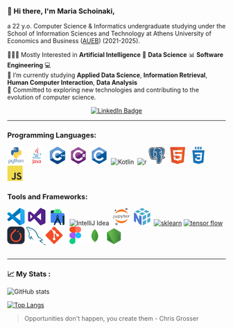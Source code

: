 ### 👋 Hi there, I'm Maria Schoinaki,
a 22 y.o. Computer Science & Informatics undergraduate studying under the School of Information Sciences and Technology at Athens University of Economics and Business (<a href='https://www.aueb.gr/en'>AUEB</a>) (2021-2025).

👩🏻‍💻 Mostly Interested in  **Artificial Intelligence** 🤖  **Data Science** 📊  **Software Engineering** 💻 <br>
📖 I’m currently studying **Applied Data Science**, **Information Retrieval**, **Human Computer Interaction**, **Data Analysis** <br>
🎯 Committed to exploring new technologies and contributing to the evolution of computer science.

<div id="badges" align="center">
  <a href="https://www.linkedin.com/in/maria-schoinaki" target="_blank">
    <img src="https://img.shields.io/badge/LinkedIn-blue?style=for-the-badge&logo=linkedin&logoColor=white" alt="LinkedIn Badge"/>
  </a>
  
---

<h3 align="left">Programming Languages:</h3>
<div align="left">
  <img src="https://github.com/devicons/devicon/blob/master/icons/python/python-original-wordmark.svg" title="Python" alt="Python" width="40" height="40"/>&nbsp;
  <img src="https://github.com/devicons/devicon/blob/master/icons/java/java-original-wordmark.svg" title="Java" alt="Java" width="40" height="40"/>&nbsp;
  <img src="https://github.com/devicons/devicon/blob/master/icons/cplusplus/cplusplus-original.svg" title="C++" alt="C++" width="40" height="40"/>&nbsp;
  <img src="https://github.com/devicons/devicon/blob/master/icons/csharp/csharp-original.svg" title="C#" alt="C#" width="40" height="40"/>&nbsp;
  <img src="https://github.com/devicons/devicon/blob/master/icons/c/c-original.svg" title="C" alt="C" width="40" height="40"/>&nbsp;
  <img src="https://user-images.githubusercontent.com/25181517/185062810-7ee0c3d2-17f2-4a98-9d8a-a9576947692b.png" title="Kotlin" alt="Kotlin" width="40" height="40"/>&nbsp;
  <img src="https://upload.wikimedia.org/wikipedia/commons/thumb/1/1b/R_logo.svg/1200px-R_logo.svg.png" alt="r" width="40" height="40">
  <img src="https://github.com/devicons/devicon/blob/master/icons/postgresql/postgresql-original.svg" title="PostgreSQL" alt="PostgreSQL" width="40" height="40"/>&nbsp;
  <img src="https://github.com/devicons/devicon/blob/master/icons/html5/html5-original.svg" title="HTML5" alt="HTML" width="40" height="40"/>&nbsp;
  <img src="https://github.com/devicons/devicon/blob/master/icons/css3/css3-plain-wordmark.svg"  title="CSS3" alt="CSS" width="40" height="40"/>&nbsp;
  <img src="https://github.com/devicons/devicon/blob/master/icons/javascript/javascript-original.svg"  title="JavaScript" alt="JavaScript" width="36" height="36"/>&nbsp;

<h3 align="left">Tools and Frameworks:</h3>
  <img src="https://github.com/devicons/devicon/blob/master/icons/vscode/vscode-original.svg" title="VSCode" alt="VSCode" width="40" height="40"/>&nbsp;
  <img src="https://github.com/devicons/devicon/blob/master/icons/visualstudio/visualstudio-plain.svg" title="Visual Studio" alt="Visual Studio" width="40" height="40"/>&nbsp;
  <img src="https://github.com/devicons/devicon/blob/master/icons/androidstudio/androidstudio-original.svg" title="Android Studio" alt="Android Studio" width="40" height="40"/>&nbsp;
  <img src="https://media.giphy.com/media/iJWXxAr2Za6EtN2Row/giphy.gif" title="IntelliJ Idea" alt="IntelliJ Idea" width="40" height="40"/>&nbsp;
  <img src="https://github.com/devicons/devicon/blob/master/icons/jupyter/jupyter-original-wordmark.svg" title="Jupyter" alt="Jupyter" width="40" height="40"/>&nbsp;
  <img src="https://github.com/devicons/devicon/blob/master/icons/numpy/numpy-original.svg" title="Numpy" alt="Numpy" width="40" height="40"/>&nbsp;
  <a href="https://scikit-learn.org/stable/index.html" target="_blank"><img src="https://github.com/scikit-learn/scikit-learn/blob/main/doc/logos/scikit-learn-logo.png" alt="sklearn" width="60" height="40"/></a>
  <a href="https://www.tensorflow.org/" target="_blank"><img src="https://github.com/gilbarbara/logos/blob/main/logos/tensorflow.svg" alt="tensor flow" width="40" height="40"/></a>
  <a href="https://pytorch.org/" target="_blank"><img src="https://github.com/tandpfun/skill-icons/blob/main/icons/PyTorch-Dark.svg" alt="pytorch" width="40" height="40"/></a>
  <a href="https://www.mysql.com/" target="_blank"><img src="https://github.com/devicons/devicon/blob/master/icons/mysql/mysql-original.svg" alt="my sql" width="40" height="40"/> </a>
  <img src="https://github.com/devicons/devicon/blob/master/icons/git/git-original.svg" title="Git" alt="Git" width="40" height="40"/>&nbsp;
  <img src="https://github.com/devicons/devicon/blob/master/icons/figma/figma-original.svg" title="Figma" alt="Figma" width="40" height="40"/>&nbsp;
  <!--<img src="https://cdn-icons-png.flaticon.com/128/11104/11104255.png" title="Github" alt="Github" width="40" height="40"/>&nbsp;-->
  <img src="https://github.com/devicons/devicon/blob/master/icons/mongodb/mongodb-original.svg"  title="MongoDB" alt="MongoDB" width="36" height="36"/>&nbsp;
  <img src="https://github.com/devicons/devicon/blob/master/icons/nodejs/nodejs-original.svg"  title="NodeJS" alt="NodeJS" width="36" height="36"/>&nbsp;
  <!--<img src="https://cdn-icons-png.flaticon.com/128/5968/5968853.png" title="Gitlab" alt="Gitlab" width="40" height="40"/>&nbsp;-->
</div>
<br>

---

<div align="left">
  
### 📈 My Stats :
![GitHub stats](https://github-readme-streak-stats.herokuapp.com?user=MariaSchoinaki&theme=radical)

<!-- ![GitHub Streak](https://github-readme-stats.vercel.app/api?username=MariaSchoinaki&rank_icon=github&theme=radical&layout=compact) -->

[![Top Langs](https://github-readme-stats.vercel.app/api/top-langs/?username=MariaSchoinaki&layout=compact&theme=radical)](https://github.com/anuraghazra/github-readme-stats)

<!-- <img src="https://komarev.com/ghpvc/?username=MariaSchoinaki&style=flat-square&color=blue" alt=""/> -->
</div>

<div align="left">
  
> Opportunities don't happen, you create them - Chris Grosser

</div>
